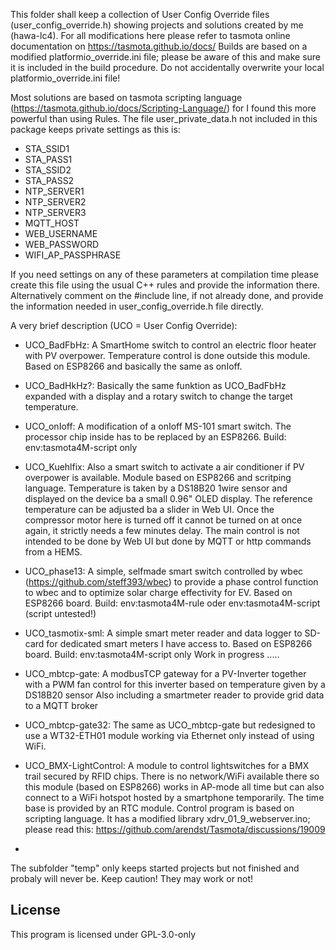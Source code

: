 This folder shall keep a collection of User Config Override files (user_config_override.h) showing projects and solutions created by me (hawa-lc4).
For all modifications here please refer to tasmota online documentation on https://tasmota.github.io/docs/
Builds are based on a modified platformio_override.ini file; please be aware of this and make sure it is included in the build procedure.
Do not accidentally overwrite your local platformio_override.ini file!

Most solutions are based on tasmota scripting language (https://tasmota.github.io/docs/Scripting-Language/) for I found this more powerful than using Rules.
The file user_private_data.h not included in this package keeps private settings as this is:
 - STA_SSID1
 - STA_PASS1
 - STA_SSID2
 - STA_PASS2
 - NTP_SERVER1
 - NTP_SERVER2
 - NTP_SERVER3
 - MQTT_HOST
 - WEB_USERNAME
 - WEB_PASSWORD
 - WIFI_AP_PASSPHRASE

If you need settings on any of these parameters at compilation time please create this file using the usual C++ rules and provide the information there.
Alternatively comment on the #include line, if not already done, and provide the information needed in user_config_override.h file directly.
 
A very brief description (UCO = User Config Override):
- UCO_BadFbHz:          A SmartHome switch to control an electric floor heater with PV overpower. Temperature control is done outside this module.
                        Based on ESP8266 and basically the same as onIoff.
- UCO_BadHkHz?:         Basically the same funktion as UCO_BadFbHz expanded with a display and a rotary switch to change the target temperature.
- UCO_onIoff:           A modification of a onIoff MS-101 smart switch. The processor chip inside has to be replaced by an ESP8266.
                        Build:  env:tasmota4M-script  only

- UCO_Kuehlfix:         Also a smart switch to activate a air conditioner if PV overpower is available. Module based on ESP8266 and scritping language.
                        Temperature is taken by a DS18B20 1wire sensor and displayed on the device ba a small 0.96" OLED display.
                        The reference temperature can be adjusted ba a slider in Web UI. Once the compressor motor here is turned off it cannot be turned on
                        at once again, it strictly needs a few minutes delay. The main control is not intended to be done by Web UI but done by MQTT or http
                        commands from a HEMS.

- UCO_phase13:          A simple, selfmade smart switch controlled by wbec (https://github.com/steff393/wbec) to provide a phase control function to wbec and 
                        to optimize solar charge effectivity for EV. Based on ESP8266 board.
                        Build:  env:tasmota4M-rule  oder env:tasmota4M-script (script untested!)

- UCO_tasmotix-sml:     A simple smart meter reader and data logger to SD-card for dedicated smart meters I have access to. Based on ESP8266 board.
                        Build:  env:tasmota4M-script  only
                        Work in progress .....

- UCO_mbtcp-gate:       A modbusTCP gateway for a PV-Inverter together with a PWM fan control for this inverter based on temperature given by a DS18B20 sensor
                        Also including a smartmeter reader to provide grid data to a MQTT broker

- UCO_mbtcp-gate32:     The same as UCO_mbtcp-gate but redesigned to use a WT32-ETH01 module working via Ethernet only instead of using WiFi.

- UCO_BMX-LightControl: A module to control lightswitches for a BMX trail secured by RFID chips. There is no network/WiFi available there so this module
                        (based on ESP8266) works in AP-mode all time but can also connect to a WiFi hotspot hosted by a smartphone temporarily.
                        The time base is provided by an RTC module. Control program is based on scripting language.
                        It has a modified library xdrv_01_9_webserver.ino; please read this: https://github.com/arendst/Tasmota/discussions/19009

- 

The subfolder "temp" only keeps started projects but not finished and probaly will never be.
Keep caution! They may work or not!

## License

This program is licensed under GPL-3.0-only
